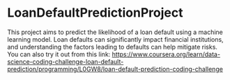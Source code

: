 # LoanDefaultPredictionProject
This project aims to predict the likelihood of a loan default using a machine learning model. Loan defaults can significantly impact financial institutions, and understanding the factors leading to defaults can help mitigate risks.
You can also try it out from this link: https://www.coursera.org/learn/data-science-coding-challenge-loan-default-prediction/programming/L0GW8/loan-default-prediction-coding-challenge
